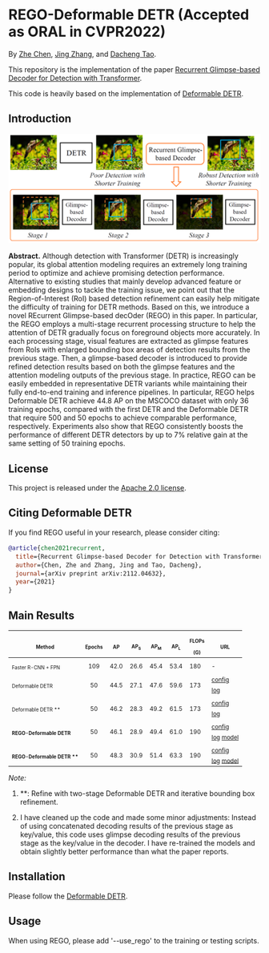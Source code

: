 # REGO-Deformable DETR (Accepted as ORAL in CVPR2022)

By [Zhe Chen](https://scholar.google.cz/citations?user=Jgt6vEAAAAAJ&hl),  [Jing Zhang](https://scholar.google.com/citations?user=9jH5v74AAAAJ&hl), and [Dacheng Tao](https://scholar.google.com/citations?user=RwlJNLcAAAAJ&hl).

This repository is the implementation of the paper [Recurrent Glimpse-based Decoder for Detection with Transformer](https://arxiv.org/abs/2112.04632). 

This code is heavily based on the implementation of [Deformable DETR](https://github.com/fundamentalvision/Deformable-DETR.git).


## Introduction

![REGO](./figs/title.png)

**Abstract.** Although detection with Transformer (DETR) is increasingly popular, its global attention modeling requires an extremely long training period to optimize and achieve promising detection performance. Alternative to existing studies that mainly develop advanced feature or embedding designs to tackle the training issue, we point out that the Region-of-Interest (RoI) based detection refinement can easily help mitigate the difficulty of training for DETR methods. Based on this, we introduce a novel REcurrent Glimpse-based decOder (REGO) in this paper. In particular, the REGO employs a multi-stage recurrent processing structure to help the attention of DETR gradually focus on foreground objects more accurately. In each processing stage, visual features are extracted as glimpse features from RoIs with enlarged bounding box areas of detection results from the previous stage. Then, a glimpse-based decoder is introduced to provide refined detection results based on both the glimpse features and the attention modeling outputs of the previous stage. In practice, REGO can be easily embedded in representative DETR variants while maintaining their fully end-to-end training and inference pipelines. In particular, REGO helps Deformable DETR achieve 44.8 AP on the MSCOCO dataset with only 36 training epochs, compared with the first DETR and the Deformable DETR that require 500 and 50 epochs to achieve comparable performance, respectively. Experiments also show that REGO consistently boosts the performance of different DETR detectors by up to 7% relative gain at the same setting of 50 training epochs.

## License

This project is released under the [Apache 2.0 license](./LICENSE).


## Citing Deformable DETR
If you find REGO useful in your research, please consider citing:
```bibtex
@article{chen2021recurrent,
  title={Recurrent Glimpse-based Decoder for Detection with Transformer},
  author={Chen, Zhe and Zhang, Jing and Tao, Dacheng},
  journal={arXiv preprint arXiv:2112.04632},
  year={2021}
}
```

## Main Results

| <sub><sub>Method</sub></sub>   | <sub><sub>Epochs</sub></sub> | <sub><sub>AP</sub></sub> | <sub><sub>AP<sub>S</sub></sub></sub> | <sub><sub>AP<sub>M</sub></sub></sub> | <sub><sub>AP<sub>L</sub></sub></sub> | <sub><sub>FLOPs<br>(G)</sub></sub> | <sub><sub>URL</sub></sub>                     |
| ----------------------------------- | :----: | :--: | :----: | :---: | :---------------------: | ----- | ----- |
| <sub><sub>Faster R-CNN + FPN</sub></sub> | <sub>109</sub> | <sub>42.0</sub> | <sub>26.6</sub> | <sub>45.4</sub> | <sub>53.4</sub> |<sub>180</sub> | <sub>-</sub> |
| <sub><sub>Deformable DETR</sub></sub> | <sub>50</sub> | <sub>44.5</sub> | <sub>27.1</sub> | <sub>47.6</sub> | <sub>59.6</sub> | <sub>173</sub> | <sub>[config](./configs/r50_deformable_detr.sh)<br/>[log](https://drive.google.com/file/d/18YSLshFjc_erOLfFC-hHu4MX4iyz1Dqr/view?usp=sharing)</sub>  |
| <sub><sub>Deformable DETR ** </sub></sub> | <sub>50</sub> | <sub>46.2</sub> | <sub>28.3</sub> | <sub>49.2</sub> | <sub>61.5</sub> | <sub>173</sub>| <sub>[config](./configs/r50_deformable_detr_plus_iterative_bbox_refinement.sh)<br/>[log](https://drive.google.com/file/d/1DFNloITi1SFBWjYzvVEAI75ndwmGM1Uj/view?usp=sharing)</sub> |
| **<sub><sub>REGO-Deformable DETR</sub></sub>** | <sub>50</sub> | <sub>46.1</sub> | <sub>28.9</sub> | <sub>49.4</sub> | <sub>61.0</sub> | <sub>190</sub> | <sub>[config](./configs/r50_deformable_detr-rego.sh)<br/>[log](https://www.dropbox.com/s/darsebc1w41cx5j/r50-rego.txt?dl=0) [model](https://www.dropbox.com/s/wusu4n4tcpby5c4/r50-rego.pth?dl=0)</sub> |
| **<sub><sub>REGO-Deformable DETR ** </sub></sub>** | <sub>50</sub> | <sub>48.3</sub> | <sub>30.9</sub> | <sub>51.4</sub> | <sub>63.3</sub> | <sub>190</sub>|<sub>[config](./configs/r50_deformable_detr_plus_iterative_bbox_refinement-rego.sh)<br/>[log](https://www.dropbox.com/s/ywo01vpp1kk4vro/r50-plus-plus-rego.txt?dl=0) [model](https://www.dropbox.com/s/8tzrardi62zaplk/r50-plus-plus-rego.pth?dl=0)</sub> |

*Note:*

1. **: Refine with two-stage Deformable DETR and iterative bounding box refinement.

2. I have cleaned up the code and made some minor adjustments: Instead of using concatenated decoding results of the previous stage as key/value, this code uses glimpse decoding results of the previous stage as the key/value in the decoder. I have re-trained the models and obtain slightly better performance than what the paper reports.


## Installation

Please follow the [Deformable DETR](https://github.com/fundamentalvision/Deformable-DETR).

## Usage
When using REGO, please add '--use_rego' to the training or testing scripts. 

